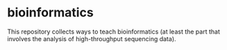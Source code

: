 # bioinformatics

This repository collects ways to teach bioinformatics (at least the part that involves the analysis of high-throughput sequencing data).  
